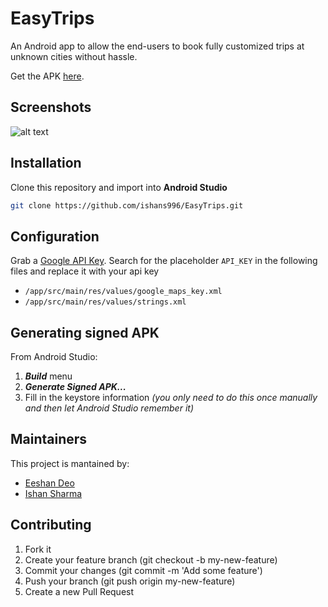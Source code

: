 # EasyTrips 

An Android app to allow the end-users to book fully customized trips at unknown cities without hassle.

Get the APK [here](https://drive.google.com/file/d/1vp2bjoXsZiKlEC1wezLmXrSHf0VK1GCo/view?usp=sharing).

## Screenshots

![alt text](https://github.com/ishans996/EasyTrips/blob/master/easytrips_images/Group%201.png)

## Installation
Clone this repository and import into **Android Studio**
```bash
git clone https://github.com/ishans996/EasyTrips.git
```

## Configuration

Grab a [Google API Key](https://developers.google.com/maps/documentation/javascript/get-api-key).
Search for the placeholder ```API_KEY``` in the following files and replace it with your api key
- ```/app/src/main/res/values/google_maps_key.xml``` 
- ```/app/src/main/res/values/strings.xml``` 

## Generating signed APK
From Android Studio:
1. ***Build*** menu
2. ***Generate Signed APK...***
3. Fill in the keystore information *(you only need to do this once manually and then let Android Studio remember it)*

## Maintainers
This project is mantained by:
* [Eeshan Deo](https://github.com/eeshan-d)
* [Ishan Sharma](https://github.com/ishans996)


## Contributing

1. Fork it
2. Create your feature branch (git checkout -b my-new-feature)
3. Commit your changes (git commit -m 'Add some feature')
4. Push your branch (git push origin my-new-feature)
5. Create a new Pull Request
